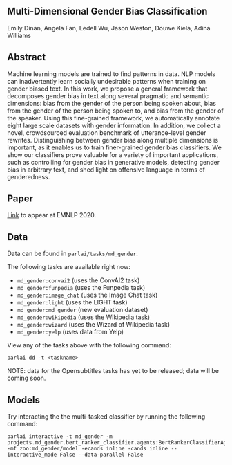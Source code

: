 ## Multi-Dimensional Gender Bias Classification

Emily Dinan, Angela Fan, Ledell Wu, Jason Weston, Douwe Kiela, Adina Williams

## Abstract

Machine learning models are trained to find patterns in data. NLP models can inadvertently learn socially undesirable patterns when training on gender biased text. In this work, we propose a general framework that decomposes gender bias in text along several pragmatic and semantic dimensions: bias from the gender of the person being spoken about, bias from the gender of the person being spoken to, and bias from the gender of the speaker. Using this fine-grained framework, we automatically annotate eight large scale datasets with gender information. In addition, we collect a novel, crowdsourced evaluation benchmark of utterance-level gender rewrites. Distinguishing between gender bias along multiple dimensions is important, as it enables us to train finer-grained gender bias classifiers. We show our classifiers prove valuable for a variety of important applications, such as controlling for gender bias in generative models, detecting gender bias in arbitrary text, and shed light on offensive language in terms of genderedness.

## Paper

[Link](https://arxiv.org/abs/2005.00614) to appear at EMNLP 2020.

## Data

Data can be found in `parlai/tasks/md_gender`.

The following tasks are available right now:
- `md_gender:convai2` (uses the ConvAI2 task)
- `md_gender:funpedia` (uses the Funpedia task)
- `md_gender:image_chat` (uses the Image Chat task)
- `md_gender:light` (uses the LIGHT task)
- `md_gender:md_gender` (new evaluation dataset)
- `md_gender:wikipedia` (uses the Wikipedia task)
- `md_gender:wizard` (uses the Wizard of Wikipedia task)
- `md_gender:yelp` (uses data from Yelp)

View any of the tasks above with the following command:
```
parlai dd -t <taskname>
```


NOTE: data for the Opensubtitles tasks has yet to be released; data will be coming soon.

## Models

Try interacting the the multi-tasked classifier by running the following command:
```
parlai interactive -t md_gender -m projects.md_gender.bert_ranker_classifier.agents:BertRankerClassifierAgent -mf zoo:md_gender/model -ecands inline -cands inline --interactive_mode False --data-parallel False
```
